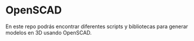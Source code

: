 # OpenSCAD

En este repo podrás encontrar diferentes scripts y bibliotecas para generar modelos en 3D usando OpenSCAD.
